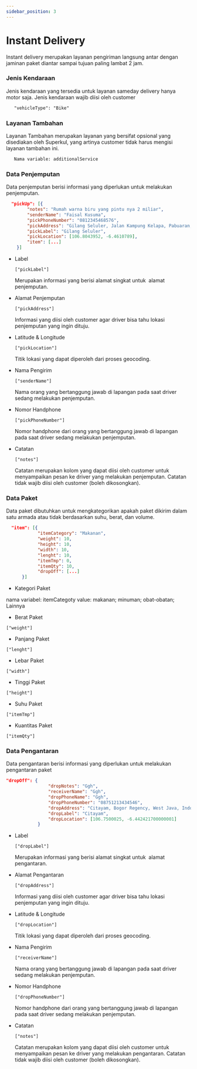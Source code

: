 ```yaml
---
sidebar_position: 3
---
```


# Instant Delivery

Instant delivery merupakan layanan pengiriman langsung antar dengan jaminan paket diantar sampai tujuan paling lambat 2 jam.

### Jenis Kendaraan
<p style={{marginLeft: "20px"}}>Jenis kendaraan yang tersedia untuk layanan sameday delivery hanya motor saja. Jenis kendaraan wajib diisi oleh customer</p>

```md =Vehicle-Type
   "vehicleType": "Bike"
```


### Layanan Tambahan
<p style={{marginLeft: "20px"}}>Layanan Tambahan merupakan layanan yang bersifat opsional yang disediakan oleh Superkul, yang artinya customer tidak harus mengisi layanan tambahan ini.</p>

```md =
   Nama variable: additionalService
```

### Data Penjemputan

<p style={{marginLeft: "20px"}}>Data penjemputan berisi informasi yang diperlukan untuk melakukan penjemputan. </p>

```json title="Variable"
  "pickUp": [{
		"notes": "Rumah warna biru yang pintu nya 2 miliar",
		"senderName": "Faisal Kusuma",
		"pickPhoneNumber": "0812345468576",
		"pickAddress": "Gilang Seluler, Jalan Kampung Kelapa, Pabuaran, Bogor Regency, West Java, Indonesia",
		"pickLabel": "Gilang Seluler",
		"pickLocation": [106.8043952, -6.4610789],
		"item": [...]
    }]
```
- Label

  `["pickLabel"]`

  Merupakan informasi yang berisi alamat singkat untuk  alamat penjemputan.

- Alamat Penjemputan

  `["pickAddress"]`

  Informasi yang diisi oleh customer agar driver bisa tahu lokasi penjemputan yang ingin dituju.

- Latitude & Longitude

  `["pickLocation"]`

  Titik lokasi yang dapat diperoleh dari proses geocoding.

- Nama Pengirim

  `["senderName"]`

  Nama orang yang bertanggung jawab di lapangan pada saat driver sedang melakukan penjemputan.

- Nomor Handphone

  `["pickPhoneNumber"]`

  Nomor handphone dari orang yang bertanggung jawab di lapangan pada saat driver sedang melakukan penjemputan.

- Catatan

  `["notes"]`

  Catatan merupakan kolom yang dapat diisi oleh customer untuk menyampaikan pesan ke driver yang melakukan penjemputan. Catatan tidak wajib diisi oleh customer (boleh dikosongkan).




### Data Paket

<p style={{marginLeft: "20px"}}>Data paket dibutuhkan untuk mengkategorikan apakah paket dikirim dalam satu armada atau tidak berdasarkan suhu, berat, dan volume.</p>

```json title="Variable"
  "item": [{
			"itemCategory": "Makanan",
			"weight": 10,
			"height": 10,
			"width": 10,
			"lenght": 10,
			"itemTmp": 0,
			"itemQty": 10,
			"dropOff": [...]
      }]
```
- Kategori Paket

nama variabel: itemCategoty
value: makanan; minuman; obat-obatan; Lainnya

- Berat Paket

`["weight"]`

- Panjang Paket

`["lenght"]`


- Lebar Paket

`["width"]`

- Tinggi Paket

`["height"]`

- Suhu Paket

`["itemTmp"]`

- Kuantitas Paket

`["itemQty"]`


### Data Pengantaran

<p style={{marginLeft: "20px"}}>Data pengantaran berisi informasi yang diperlukan untuk melakukan pengantaran paket</p>

```json
"dropOff": {
				"dropNotes": "Ggh",
				"receiverName": "Ggh",
				"dropPhoneName": "Ggh",
				"dropPhoneNumber": "08751213434546",
				"dropAddress": "Citayam, Bogor Regency, West Java, Indonesia",
				"dropLabel": "Citayam",
				"dropLocation": [106.7500025, -6.442421700000001]
			}
```

- Label

  `["dropLabel"]`

  Merupakan informasi yang berisi alamat singkat untuk  alamat pengantaran.

- Alamat Pengantaran

  `["dropAddress"]`

  Informasi yang diisi oleh customer agar driver bisa tahu lokasi penjemputan yang ingin dituju.

- Latitude & Longitude

  `["dropLocation"]`

  Titik lokasi yang dapat diperoleh dari proses geocoding.

- Nama Pengirim

  `["receiverName"]`

  Nama orang yang bertanggung jawab di lapangan pada saat driver sedang melakukan penjemputan.

- Nomor Handphone

  `["dropPhoneNumber"]`

  Nomor handphone dari orang yang bertanggung jawab di lapangan pada saat driver sedang melakukan penjemputan.

- Catatan

  `["notes"]`

  Catatan merupakan kolom yang dapat diisi oleh customer untuk menyampaikan pesan ke driver yang melakukan pengantaran. Catatan tidak wajib diisi oleh customer (boleh dikosongkan).